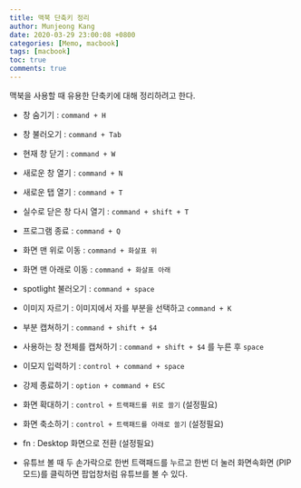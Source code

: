 ```yaml
---
title: 맥북 단축키 정리
author: Munjeong Kang
date: 2020-03-29 23:00:08 +0800
categories: [Memo, macbook]
tags: [macbook]
toc: true
comments: true
---
```


맥북을 사용할 때 유용한 단축키에 대해 정리하려고 한다.

- 창 숨기기 : `command + H` <br>
- 창 불러오기 : `command + Tab` <br>
- 현재 창 닫기 : `command + W` <br>
- 새로운 창 열기 : `command + N` <br>
- 새로운 탭 열기 : `command + T` <br>
- 실수로 닫은 창 다시 열기 : `command + shift + T` 
- 프로그램 종료 :  `command + Q` <br>
- 화면 맨 위로 이동 : `command + 화살표 위` <br>
- 화면 맨 아래로 이동 : `command + 화살표 아래` <br>
- spotlight 불러오기 : `command + space` <br>
- 이미지 자르기 : 이미지에서 자를 부분을 선택하고 `command + K` <br>
- 부분 캡쳐하기 : `command + shift + $4` <br>
- 사용하는 창 전체를 캡쳐하기 : `command + shift + $4` 를 누른 후 `space` <br>
- 이모지 입력하기 : `control + command + space` <br>
- 강제 종료하기 : `option + command + ESC` <br>
- 화면 확대하기 : `control + 트랙패드를 위로 쓸기` (설정필요) <br>
- 화면 축소하기 : `control + 트랙패드를 아래로 쓸기` (설정필요)<br>
- fn : Desktop 화면으로 전환 (설정필요)<br>

- 유튜브 볼 때 두 손가락으로 한번 트랙패드를 누르고 한번 더 눌러 화면속화면 (PIP모드)를 클릭하면 팝업창처럼 유튜브를 볼 수 있다.

